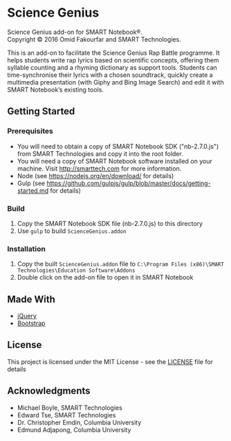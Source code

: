 # Science Genius

Science Genius add-on for SMART Notebook®.<br/>
Copyright © 2016 Omid Fakourfar and SMART Technologies.

This is an add-on to facilitate the Science Genius Rap Battle programme. It helps students  write
rap lyrics based on scientific concepts, offering them syllable counting and a rhyming dictionary as
support tools. Students can time-synchronise their lyrics with a chosen soundtrack, quickly create a
multimedia presentation (with Giphy and Bing Image Search) and edit it with SMART Notebook’s
existing tools.

## Getting Started


### Prerequisites

*	You will need to obtain a copy of SMART Notebook SDK ("nb-2.7.0.js") from SMART
	Technologies and copy it into the root folder.
*	You will need a copy of SMART Notebook software installed on your machine.
	Visit http://smarttech.com for more information.  
*	Node (see https://nodejs.org/en/download/ for details)
*	Gulp (see https://github.com/gulpjs/gulp/blob/master/docs/getting-started.md for details)

### Build

1.	Copy the SMART Notebook SDK file (nb-2.7.0.js) to this directory
2.	Use `gulp` to build `ScienceGenius.addon`

### Installation

1.	Copy the built `ScienceGenius.addon` file to `C:\Program Files (x86)\SMART Technologies\Education Software\Addons`
2.	Double click on the add-on file to open it in SMART Notebook


## Made With

*	[jQuery](https://jquery.com/)
*	[Bootstrap](http://getbootstrap.com/)


## License

This project is licensed under the MIT License - see the [LICENSE](LICENSE) file for details


## Acknowledgments

*	Michael Boyle, SMART Technologies
*	Edward Tse, SMART Technologies
*	Dr. Christopher Emdin, Columbia University
*	Edmund Adjapong, Columbia University
